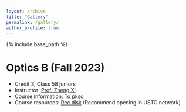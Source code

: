```yaml
---
layout: archive
title: "Gallery"
permalink: /gallery/
author_profile: true
---
```

{% include base_path %}

Optics B (Fall 2023)
======
* Credit 3, Class 58 juniors 
* Instructor: [Prof. Zheng Xi](https://opt.ustc.edu.cn/2022/0327/c30405a550323/page.htm) 
* Course Information: [To pksq](https://icourse.club/course/22022/#review-77240) 
* Course resources: [Rec disk](https://rec.ustc.edu.cn/share/069d0bf0-4ada-11ee-9a14-639039fbf8d8) (Recommend opening in USTC network)
